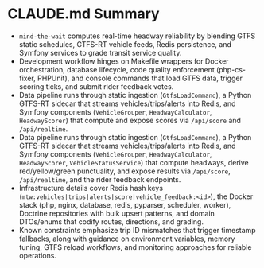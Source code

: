 # CLAUDE.md Summary
- `mind-the-wait` computes real-time headway reliability by blending GTFS static schedules, GTFS-RT vehicle feeds, Redis persistence, and Symfony services to grade transit service quality.
- Development workflow hinges on Makefile wrappers for Docker orchestration, database lifecycle, code quality enforcement (php-cs-fixer, PHPUnit), and console commands that load GTFS data, trigger scoring ticks, and submit rider feedback votes.
- Data pipeline runs through static ingestion (`GtfsLoadCommand`), a Python GTFS-RT sidecar that streams vehicles/trips/alerts into Redis, and Symfony components (`VehicleGrouper`, `HeadwayCalculator`, `HeadwayScorer`) that compute and expose scores via `/api/score` and `/api/realtime`.
- Data pipeline runs through static ingestion (`GtfsLoadCommand`), a Python GTFS-RT sidecar that streams vehicles/trips/alerts into Redis, and Symfony components (`VehicleGrouper`, `HeadwayCalculator`, `HeadwayScorer`, `VehicleStatusService`) that compute headways, derive red/yellow/green punctuality, and expose results via `/api/score`, `/api/realtime`, and the rider feedback endpoints.
- Infrastructure details cover Redis hash keys (`mtw:vehicles|trips|alerts|score|vehicle_feedback:<id>`), the Docker stack (php, nginx, database, redis, pyparser, scheduler, worker), Doctrine repositories with bulk upsert patterns, and domain DTOs/enums that codify routes, directions, and grading.
- Known constraints emphasize trip ID mismatches that trigger timestamp fallbacks, along with guidance on environment variables, memory tuning, GTFS reload workflows, and monitoring approaches for reliable operations.
